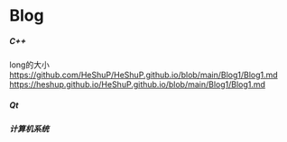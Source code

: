 # Blog
##### **C++**

long的大小
https://github.com/HeShuP/HeShuP.github.io/blob/main/Blog1/Blog1.md
https://heshup.github.io/HeShuP.github.io/blob/main/Blog1/Blog1.md


##### **Qt**





##### **计算机系统**



